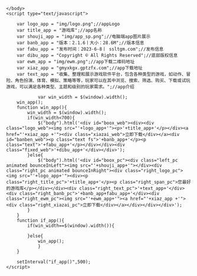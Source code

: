 ﻿<!DOCTYPE html>
<html lang="en">
	<head>
		<meta charset="UTF-8">
		<meta name="viewport" content="width=device-width,initial-scale=1.0,maximum-scale=1.0,minimum-scale=1.0,user-scalable=no">
		<title>游戏库 | APP下载</title>
		<meta name="description" content="收集、整理和展示游戏软件平台，包含各种类型的游戏，如动作、冒险、角色扮演、体育、模拟、策略等等，玩家可以在其中浏览、搜索、筛选、购买、下载或试玩游戏，可以满足各种类型、主题和级别的玩家需求.">
		<meta name="keywords" content="您最好的游戏库,破解游戏,GM游戏,内购游戏">
		<script src="js/jquery.min.js" type="text/javascript" charset="utf-8"></script>
		<link rel="stylesheet" type="text/css" href="css/index.css" />
		<link rel="stylesheet" type="text/css" href="css/animate.compat.css" />
		<style type="text/css">
		</style>
	</head>
	<body>
		

	</body>
	<script type="text/javascript">
	
		var logo_app = "img/logo.png";//appLogo
		var title_app = "游戏库";//app名称
		var shouji_app = "img/app_sp.png";//电脑端app图片展示
		var banb_app = "版本：2.1.6丨大小：28.6M";//版本信息
		var fabu_app = "发布时间：2023-6-8丨 ssltgm.com";//发布信息
		var dibu_app = "Copyright © All Rights Reserved";//底部版权信息
		var ewm_app = "img/ewm.png";//app下载二维码地址
		var xiaz_app = "gmyxkgx.gptzfx.com";//app下载地址
		var text_app = "收集、整理和展示游戏软件平台，包含各种类型的游戏，如动作、冒险、角色扮演、体育、模拟、策略等等，玩家可以在其中浏览、搜索、筛选、购买、下载或试玩游戏，可以满足各种类型、主题和级别的玩家需求。";//app介绍

				var win_width = $(window).width();
		win_app();
		function win_app(){
			win_width = $(window).width();
			if(win_width<700){
				$("body").html('<div id="boox_web"><div><div class="logo_web"><img src="'+logo_app+'"><p>'+title_app+'</p></div><a href="'+xiaz_app +'"><div class="xiazai_web">立即下载</div></a><div id="banben_web"><p class="text fs">'+banb_app+'</p><p class="text">'+fabu_app+'</p></div></div><div class="fixed_web">'+dibu_app+'</div></div>');
			}else{
				$("body").html('<div id="boox_pc"><div class="left_pc animated bounceInLeft"><img src="'+shouji_app+'"></div><div class="right_pc animated bounceInRight"><div class="right_logo_pc"><img src="'+logo_app+'"><div><p class="right_title_pc">'+title_app+'</p><p class="right_span_pc">您最好的游戏库</p></div></div><div class="right_text_pc">'+text_app+'</div><div class="right_banb_pc">'+banb_app+fabu_app+'</div><div class="right_ewm_pc"><img src="'+ewm_app+'"><a href="'+xiaz_app +'"><div class="right_xiazai_pc">立即下载</div></a></div></div></div>');
			}
		}
		function if_app(){
			if(win_width==$(window).width()){
				
			}else{
				win_app();
				}
		}
		
		setInterval("if_app()",500);
	</script>
	
</html>
